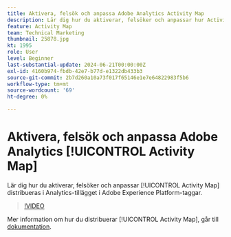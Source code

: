 ```yaml
---
title: Aktivera, felsök och anpassa Adobe Analytics Activity Map
description: Lär dig hur du aktiverar, felsöker och anpassar hur Activity Map används i Analytics-tillägget i Adobe Experience Platform-taggar.
feature: Activity Map
team: Technical Marketing
thumbnail: 25878.jpg
kt: 1995
role: User
level: Beginner
last-substantial-update: 2024-06-21T00:00:00Z
exl-id: 4160b974-fbdb-42e7-b77d-e1322db433b3
source-git-commit: 2b7d260a10a73f017f65146e1e7e64822983f5b6
workflow-type: tm+mt
source-wordcount: '69'
ht-degree: 0%

---
```


# Aktivera, felsök och anpassa Adobe Analytics [!UICONTROL Activity Map]

Lär dig hur du aktiverar, felsöker och anpassar [!UICONTROL Activity Map] distribueras i Analytics-tillägget i Adobe Experience Platform-taggar.

>[!VIDEO](https://video.tv.adobe.com/v/25878?quality=12&learn=on)

Mer information om hur du distribuerar [!UICONTROL Activity Map], går till [dokumentation](https://experienceleague.adobe.com/en/docs/analytics/analyze/activity-map/getting-started/activitymap-enable).
